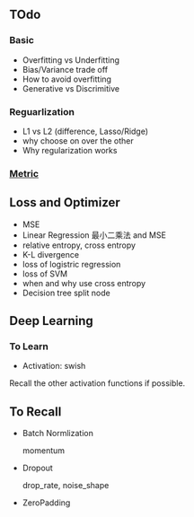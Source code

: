 ## TOdo 

### Basic
* Overfitting vs Underfitting
* Bias/Variance trade off
* How to avoid overfitting
* Generative vs Discrimitive

### Reguarlization
* L1 vs L2 (difference, Lasso/Ridge)
* why choose on over the other
* Why regularization works

### [Metric](MLDocs/Metrics.md)

## Loss and Optimizer
* MSE
* Linear Regression 最小二乘法 and MSE
* relative entropy, cross entropy
* K-L divergence
* loss of logistric regression
* loss of SVM
* when and why use cross entropy
* Decision tree split node



## Deep Learning

### To Learn
- Activation: swish

Recall the other activation functions if possible.


## To Recall


- Batch Normlization

    momentum

- Dropout

    drop_rate, noise_shape

- ZeroPadding
